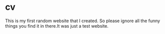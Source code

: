 # cv
This is my first random website that I created. So please ignore all the funny things you find it in there.It was just a test website.
